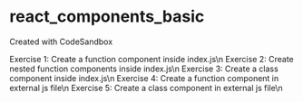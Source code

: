 # react_components_basic
Created with CodeSandbox

Exercise 1: Create a function component inside index.js\n
Exercise 2: Create nested function components inside index.js\n
Exercise 3: Create a class component inside index.js\n
Exercise 4: Create a function component in external js file\n
Exercise 5: Create a class component in external js file\n
